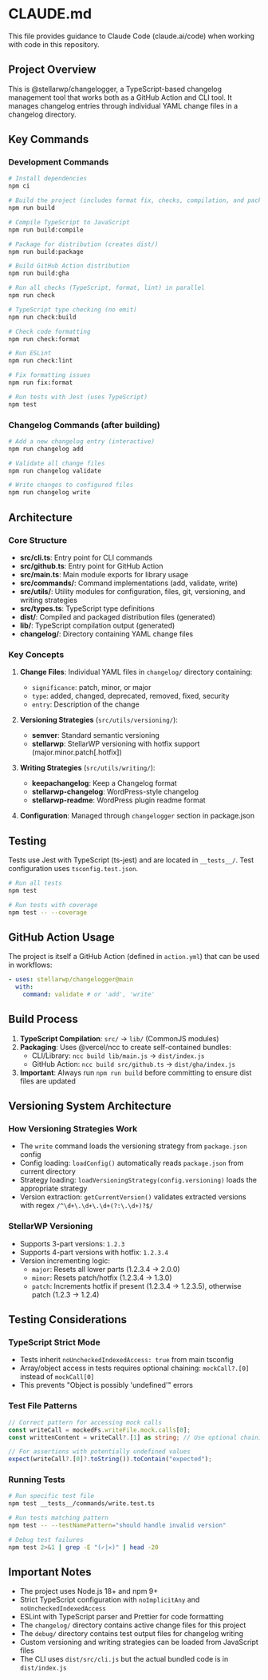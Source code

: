 # CLAUDE.md

This file provides guidance to Claude Code (claude.ai/code) when working with code in this repository.

## Project Overview

This is @stellarwp/changelogger, a TypeScript-based changelog management tool that works both as a GitHub Action and CLI tool. It manages changelog entries through individual YAML change files in a changelog directory.

## Key Commands

### Development Commands

```bash
# Install dependencies
npm ci

# Build the project (includes format fix, checks, compilation, and packaging)
npm run build

# Compile TypeScript to JavaScript
npm run build:compile

# Package for distribution (creates dist/)
npm run build:package

# Build GitHub Action distribution
npm run build:gha

# Run all checks (TypeScript, format, lint) in parallel
npm run check

# TypeScript type checking (no emit)
npm run check:build

# Check code formatting
npm run check:format

# Run ESLint
npm run check:lint

# Fix formatting issues
npm run fix:format

# Run tests with Jest (uses TypeScript)
npm test
```

### Changelog Commands (after building)

```bash
# Add a new changelog entry (interactive)
npm run changelog add

# Validate all change files
npm run changelog validate

# Write changes to configured files
npm run changelog write
```

## Architecture

### Core Structure

- **src/cli.ts**: Entry point for CLI commands
- **src/github.ts**: Entry point for GitHub Action
- **src/main.ts**: Main module exports for library usage
- **src/commands/**: Command implementations (add, validate, write)
- **src/utils/**: Utility modules for configuration, files, git, versioning, and writing strategies
- **src/types.ts**: TypeScript type definitions
- **dist/**: Compiled and packaged distribution files (generated)
- **lib/**: TypeScript compilation output (generated)
- **changelog/**: Directory containing YAML change files

### Key Concepts

1. **Change Files**: Individual YAML files in `changelog/` directory containing:
   - `significance`: patch, minor, or major
   - `type`: added, changed, deprecated, removed, fixed, security
   - `entry`: Description of the change

2. **Versioning Strategies** (`src/utils/versioning/`):
   - **semver**: Standard semantic versioning
   - **stellarwp**: StellarWP versioning with hotfix support (major.minor.patch[.hotfix])

3. **Writing Strategies** (`src/utils/writing/`):
   - **keepachangelog**: Keep a Changelog format
   - **stellarwp-changelog**: WordPress-style changelog
   - **stellarwp-readme**: WordPress plugin readme format

4. **Configuration**: Managed through `changelogger` section in package.json

## Testing

Tests use Jest with TypeScript (ts-jest) and are located in `__tests__/`. Test configuration uses `tsconfig.test.json`.

```bash
# Run all tests
npm test

# Run tests with coverage
npm test -- --coverage
```

## GitHub Action Usage

The project is itself a GitHub Action (defined in `action.yml`) that can be used in workflows:

```yaml
- uses: stellarwp/changelogger@main
  with:
    command: validate # or 'add', 'write'
```

## Build Process

1. **TypeScript Compilation**: `src/` → `lib/` (CommonJS modules)
2. **Packaging**: Uses @vercel/ncc to create self-contained bundles:
   - CLI/Library: `ncc build lib/main.js` → `dist/index.js`
   - GitHub Action: `ncc build src/github.ts` → `dist/gha/index.js`
3. **Important**: Always run `npm run build` before committing to ensure dist files are updated

## Versioning System Architecture

### How Versioning Strategies Work

- The `write` command loads the versioning strategy from `package.json` config
- Config loading: `loadConfig()` automatically reads `package.json` from current directory
- Strategy loading: `loadVersioningStrategy(config.versioning)` loads the appropriate strategy
- Version extraction: `getCurrentVersion()` validates extracted versions with regex `/^\d+\.\d+\.\d+(?:\.\d+)?$/`

### StellarWP Versioning

- Supports 3-part versions: `1.2.3`
- Supports 4-part versions with hotfix: `1.2.3.4`
- Version incrementing logic:
  - `major`: Resets all lower parts (1.2.3.4 → 2.0.0)
  - `minor`: Resets patch/hotfix (1.2.3.4 → 1.3.0)
  - `patch`: Increments hotfix if present (1.2.3.4 → 1.2.3.5), otherwise patch (1.2.3 → 1.2.4)

## Testing Considerations

### TypeScript Strict Mode

- Tests inherit `noUncheckedIndexedAccess: true` from main tsconfig
- Array/object access in tests requires optional chaining: `mockCall?.[0]` instead of `mockCall[0]`
- This prevents "Object is possibly 'undefined'" errors

### Test File Patterns

```typescript
// Correct pattern for accessing mock calls
const writeCall = mockedFs.writeFile.mock.calls[0];
const writtenContent = writeCall?.[1] as string; // Use optional chaining

// For assertions with potentially undefined values
expect(writeCall?.[0]?.toString()).toContain("expected");
```

### Running Tests

```bash
# Run specific test file
npm test __tests__/commands/write.test.ts

# Run tests matching pattern
npm test -- --testNamePattern="should handle invalid version"

# Debug test failures
npm test 2>&1 | grep -E "(✓|✕)" | head -20
```

## Important Notes

- The project uses Node.js 18+ and npm 9+
- Strict TypeScript configuration with `noImplicitAny` and `noUncheckedIndexedAccess`
- ESLint with TypeScript parser and Prettier for code formatting
- The `changelog/` directory contains active change files for this project
- The `debug/` directory contains test output files for changelog writing
- Custom versioning and writing strategies can be loaded from JavaScript files
- The CLI uses `dist/src/cli.js` but the actual bundled code is in `dist/index.js`
